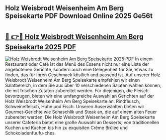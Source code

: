 ## Holz Weisbrodt Weisenheim Am Berg Speisekarte PDF Download Online 2025 Ge56t

# <h2><a href="http://gc7ukwe.nevu.top/?p=Holz+Weisbrodt+Weisenheim+Am+Berg+Speisekarte">🔗 👉🔴 Holz Weisbrodt Weisenheim Am Berg Speisekarte 2025 PDF</a></h2>

[![Holz Weisbrodt Weisenheim Am Berg Speisekarte 2025 PDF](https://i.imgur.com/dBaPXMq.png)](http://gc7ukwe.nevu.top/?p=Holz+Weisbrodt+Weisenheim+Am+Berg+Speisekarte)
In einem Restaurant oder Café ist das Menü des Essens nicht nur eine Liste der angebotenen Gerichte, sondern auch eine Gelegenheit für Sie, etwas zu finden, das für Ihren Geschmack köstlich und passend ist. Auf unserer Holz Weisbrodt Weisenheim Am Berg Speisekarte empfehlen wir einen Salatbereich, in dem Sie aus über 10 verschiedenen Salaten wählen können, die mit frischen Zutaten zubereitet werden. Für diejenigen, die Fleisch bevorzugen, bieten wir eine umfangreiche Auswahl an Gerichten auf der Holz Weisbrodt Weisenheim Am Berg Speisekarte an: Rindfleisch, Schweinefleisch, Huhn und Fisch. Unseren Auserwählten bieten wir Gourmet-Gerichte wie Schaschlik und Steak an, die auf einem alten Feuer zubereitet werden. Die Holz Weisbrodt Weisenheim Am Berg Speisekarte unserer Cafeteria bietet eine große Auswahl an Desserts, von traditionellen Kuchen und Kuchen bis hin zu exquisiten Crème Brûlée und Schokoladenfuufu-ches.
